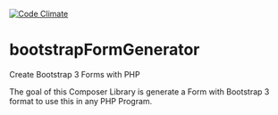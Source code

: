 [![Code Climate](https://codeclimate.com/github/sbarrat/bootstrapFormGenerator/badges/gpa.svg)](https://codeclimate.com/github/sbarrat/bootstrapFormGenerator)
# bootstrapFormGenerator
Create Bootstrap 3 Forms with PHP

The goal of this Composer Library is generate a Form with Bootstrap 3 format
to use this in any PHP Program.
